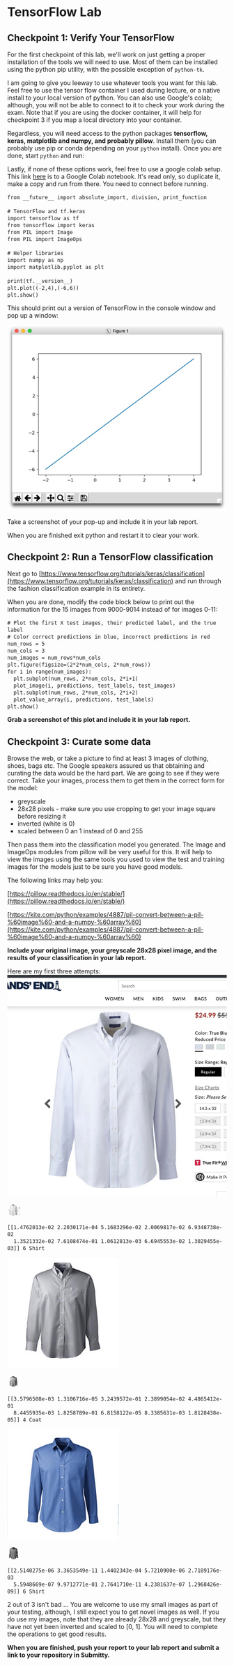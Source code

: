 # TensorFlow Lab

## Checkpoint 1: Verify Your TensorFlow

For the first checkpoint of this lab, we'll work on just getting a proper installation of the tools we will need to use. Most of them can be installed using the python pip utility, with the possible exception of `python-tk`. 

I am going to give you leeway to use whatever tools you want for this lab. Feel free to use the tensor flow container I used during lecture, or a native install to your local version of python. You can also use Google's colab; although, you will not be able to connect to it to check your work during the exam. Note that if you are using the docker container, it will help for checkpoint 3 if you map a local directory into your container.

Regardless, you will need access to the python packages **tensorflow, keras, matplotlib and numpy, and probably pillow**. Install them (you can probably use pip or conda depending on your `python` install). Once you are done, start `python` and run:

Lastly, if none of these options work, feel free to use a google colab setup. This link [here](https://colab.research.google.com/drive/14zt6fD9o0nxx7W9dVe6P0NVzX9QPc-_8?usp=sharing) is to a Google Colab notebook. It's read only, so duplicate it, make a copy and run from there. You need to connect before running.


```
from __future__ import absolute_import, division, print_function

# TensorFlow and tf.keras
import tensorflow as tf
from tensorflow import keras
from PIL import Image
from PIL import ImageOps

# Helper libraries
import numpy as np
import matplotlib.pyplot as plt

print(tf.__version__)
plt.plot((-2,4),(-6,6))
plt.show()
```
This should print out a version of TensorFlow in the console window and pop up a window:

![hello_tf.png](hello_tf.png)

Take a screenshot of your pop-up and include it in your lab report.

When you are finished exit python and restart it to clear your work.

## Checkpoint 2: Run a TensorFlow classification

Next go to [https://www.tensorflow.org/tutorials/keras/classification](https://www.tensorflow.org/tutorials/keras/classification)
and run through the fashion classification example in its entirety. 

When you are done, modify the code block below to print out the information for
the 15 images from 9000-9014 instead of for images 0-11:

```
# Plot the first X test images, their predicted label, and the true label
# Color correct predictions in blue, incorrect predictions in red
num_rows = 5
num_cols = 3
num_images = num_rows*num_cols
plt.figure(figsize=(2*2*num_cols, 2*num_rows))
for i in range(num_images):
  plt.subplot(num_rows, 2*num_cols, 2*i+1)
  plot_image(i, predictions, test_labels, test_images)
  plt.subplot(num_rows, 2*num_cols, 2*i+2)
  plot_value_array(i, predictions, test_labels)
plt.show()
```

**Grab a screenshot of this plot and include it in your lab report.**

## Checkpoint 3: Curate some data

Browse the web, or take a picture to find at least 3 images of clothing, shoes, bags etc. The Google speakers assured us that obtaining and curating the data
would be the hard part. We are going to see if they were correct. Take your images, process them to get them in the correct form for the model:

- greyscale
- 28x28 pixels - make sure you use cropping to get your image square before resizing it 
- inverted (white is 0)
- scaled between 0 an 1 instead of 0 and 255
 
Then pass them into the classification model you generated. The Image and ImageOps modules from pillow will be very useful for this. It will help to view the images using the same tools you used to view the test and training images for the models just to be sure you have good models.

The following links may help you:

[https://pillow.readthedocs.io/en/stable/](https://pillow.readthedocs.io/en/stable/)

[https://kite.com/python/examples/4887/pil-convert-between-a-pil-%60image%60-and-a-numpy-%60array%60](https://kite.com/python/examples/4887/pil-convert-between-a-pil-%60image%60-and-a-numpy-%60array%60)

**Include your original image, your greyscale 28x28 pixel image, and the results of your classification in your lab report.**

Here are my first three attempts:
![shirt1.png](shirt1.png)

![small_shirt1.png](small_shirt1.png)

```
[[1.4762013e-02 2.2030171e-04 5.1683296e-02 2.0069817e-02 6.9348738e-02
  1.3521332e-02 7.6108474e-01 1.0612813e-03 6.6945553e-02 1.3029455e-03]] 6 Shirt
```

![shirt2.png](shirt2.png)

![small_shirt2.png](small_shirt2.png)

```
[[3.5796508e-03 1.3106716e-05 3.2439572e-01 2.3899054e-02 4.4865412e-01
  8.4455935e-03 1.8258789e-01 6.8158122e-05 8.3385631e-03 1.8128438e-05]] 4 Coat
```

![shirt3.png](shirt3.png)

![small_shirt3.png](small_shirt3.png)

```
[[2.5140275e-06 3.3653549e-11 1.4402343e-04 5.7210900e-06 2.7189176e-03
  5.5948669e-07 9.9712771e-01 2.7641710e-11 4.2381637e-07 1.2968426e-09]] 6 Shirt
```
2 out of 3 isn't bad ... You are welcome to use my small images as part of your testing, although, I still expect you to get novel images as well. If you do use my images, note that they are already 28x28 and greyscale, but they have not yet been inverted and scaled to [0, 1]. You will need to complete the operations to get good results.

**When you are finished, push your report to your lab report and submit a link to your repository in Submitty.**



